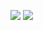 
![](https://github-profile-summary-cards.vercel.app/api/cards/most-commit-language?username=yaroslav957&theme=gruvbox)
![](https://github-profile-summary-cards.vercel.app/api/cards/stats?username=yaroslav957&theme=gruvbox)
